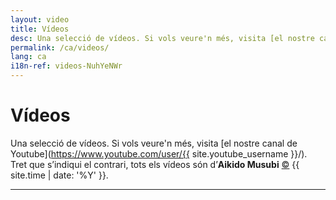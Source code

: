 ```yaml
---
layout: video
title: Vídeos
desc: Una selecció de vídeos. Si vols veure'n més, visita [el nostre canal de Youtube. Tret que s’indiqui el contrari, tots els vídeos són d'Aikido Musubi.
permalink: /ca/videos/
lang: ca
i18n-ref: videos-NuhYeNWr
---
```


# Vídeos

Una selecció de vídeos. Si vols veure'n més, visita [el nostre canal de Youtube](https://www.youtube.com/user/{{ site.youtube_username }}/). Tret que s’indiqui el contrari, tots els vídeos són d’__Aikido Musubi__ <a href="https://github.com/aikidomusubi/aikidomusubi.com/blob/master/LICENSE" class="copyleft flipH" style="display: inline-block;" title="Llegeix la LICENSE">&copy;</a> {{ site.time | date: '%Y' }}.

<hr>
